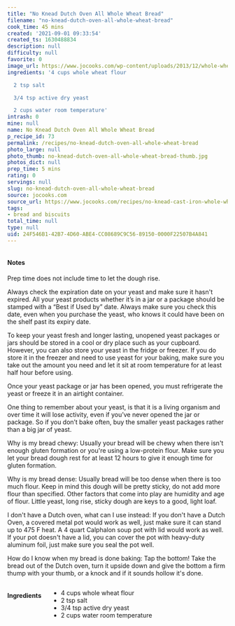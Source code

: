 ```yaml
---
title: "No Knead Dutch Oven All Whole Wheat Bread"
filename: "no-knead-dutch-oven-all-whole-wheat-bread"
cook_time: 45 mins
created: '2021-09-01 09:33:54'
created_ts: 1630488834
description: null
difficulty: null
favorite: 0
image_url: https://www.jocooks.com/wp-content/uploads/2013/12/whole-wheat-cast-iron-bread-1-3-125x125.jpg
ingredients: '4 cups whole wheat flour

  2 tsp salt

  3/4 tsp active dry yeast

  2 cups water room temperature'
intrash: 0
mine: null
name: No Knead Dutch Oven All Whole Wheat Bread
p_recipe_id: 73
permalink: /recipes/no-knead-dutch-oven-all-whole-wheat-bread
photo_large: null
photo_thumb: no-knead-dutch-oven-all-whole-wheat-bread-thumb.jpg
photos_dict: null
prep_time: 5 mins
rating: 0
servings: null
slug: no-knead-dutch-oven-all-whole-wheat-bread
source: jocooks.com
source_url: https://www.jocooks.com/recipes/no-knead-cast-iron-whole-wheat-bread/
tags:
- bread and biscuits
total_time: null
type: null
uid: 24F546B1-42B7-4D60-ABE4-CC08689C9C56-89150-0000F22507B4A841
---
```

<div class="columns large-7 small-12" id="writeup">		<div id="notes"><h4>Notes</h4>
<div class="box box-notes"><p>Prep time does not include time to let the dough rise.</p>
<p>Always check the expiration date on your yeast and make sure it hasn't expired. All your yeast products whether it’s in a jar or a package should be stamped with a “Best if Used by” date. Always make sure you check this date, even when you purchase the yeast, who knows it could have been on the shelf past its expiry date.</p>
<p>To keep your yeast fresh and longer lasting, unopened yeast packages or jars should be stored in a cool or dry place such as your cupboard. However, you can also store your yeast in the fridge or freezer. If you do store it in the freezer and need to use yeast for your baking, make sure you take out the amount you need and let it sit at room temperature for at least half hour before using.</p>
<p>Once your yeast package or jar has been opened, you must refrigerate the yeast or freeze it in an airtight container.</p>
<p>One thing to remember about your yeast, is that it is a living organism and over time it will lose activity, even if you’ve never opened the jar or package. So if you don’t bake often, buy the smaller yeast packages rather than a big jar of yeast.</p>
<p>Why is my bread chewy: Usually your bread will be chewy when there isn't enough gluten formation or you're using a low-protein flour. Make sure you let your bread dough rest for at least 12 hours to give it enough time for gluten formation.</p>
<p>Why is my bread dense: Usually bread will be too dense when there is too much flour. Keep in mind this dough will be pretty sticky, do not add more flour than specified. Other factors that come into play are humidity and age of flour. Little yeast, long rise, sticky dough are keys to a good, light loaf.</p>
<p>I don't have a Dutch oven, what can I use instead: If you don't have a Dutch Oven, a covered metal pot would work as well, just make sure it can stand up to 475 F heat. A 4 quart Calphalon soup pot with lid would work as well. If your pot doesn't have a lid, you can cover the pot with heavy-duty aluminum foil, just make sure you seal the pot well.</p>
<p>How do I know when my bread is done baking: Tap the bottom! Take the bread out of the Dutch oven, turn it upside down and give the bottom a firm thump with your thumb, or a knock and if it sounds hollow it's done.</p>
</div></div>	</div><!-- #writeup -->
</div><!-- #row-one -->
<div class="row" id="row-two">	<div class="columns large-4 small-12" id="ingredients"><h4>Ingredients</h4><div class="box box-ingredients content"><ul>
<li>4 cups whole wheat flour</li>
<li>2 tsp salt</li>
<li>3/4 tsp active dry yeast</li>
<li>2 cups water room temperature</li>
</ul>
</div>	</div>	<div class="columns large-6 small-12" id="directions">	</div>